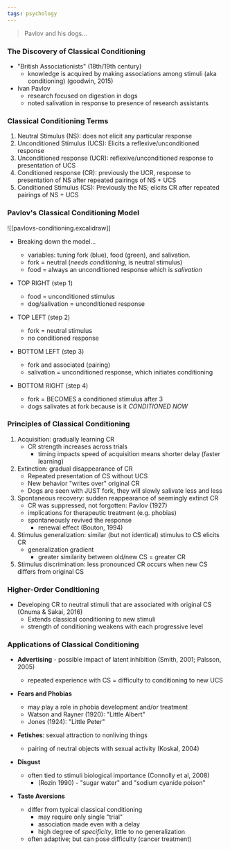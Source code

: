 ```yaml
---
tags: psychology
---
```


> Pavlov and his dogs...
### The Discovery of Classical Conditioning
- "British Associationists" (18th/19th century)
	- knowledge is acquired by making associations among stimuli (aka conditioning) (goodwin, 2015)
- Ivan Pavlov
	- research focused on digestion in dogs
	- noted salivation in response to presence of research assistants

### Classical Conditioning Terms
1. Neutral  Stimulus (NS): does not elicit any particular response
2. Unconditioned Stimulus (UCS): Elicits a reflexive/unconditioned response
3. Unconditioned response (UCR): reflexive/unconditioned response to presentation of UCS
4. Conditioned response (CR): previously the UCR, response to presentation of NS after repeated pairings of NS + UCS
5. Conditioned Stimulus (CS): Previously the NS; elicits CR after repeated pairings of NS + UCS

### Pavlov's Classical Conditioning Model
![[pavlovs-conditioning.excalidraw]]
- Breaking down the model...
	- variables: tuning fork (blue), food (green), and salivation.
	- fork = neutral (*needs conditioning*, is neutral stimulus)
	- food = always an unconditioned response which is *salivation*

- TOP RIGHT (step 1)
	- food = unconditioned stimulus
	- dog/salivation = unconditioned response
- TOP LEFT (step 2)
	- fork = neutral stimulus
	- no conditioned response
- BOTTOM LEFT (step 3)
	- fork and associated (pairing)
	- salivation = unconditioned response, which initiates conditioning
- BOTTOM RIGHT (step 4)
	- fork = BECOMES a conditioned stimulus after 3
	- dogs salivates at fork because is it *CONDITIONED NOW*

### Principles of Classical Conditioning
1. Acquisition: gradually learning CR
	- CR strength increases across trials
		- timing impacts speed of acquisition means shorter delay (faster learning)
2. Extinction: gradual disappearance of CR
	- Repeated presentation of CS without UCS
	- New behavior "writes over" original CR
	- Dogs are seen with JUST fork, they will slowly salivate less and less
3. Spontaneous recovery: sudden reappearance of seemingly extinct CR
	- CR was suppressed, not forgotten: Pavlov (1927)
	- implications for therapeutic treatment (e.g. phobias)
	- spontaneously revived the response
		- renewal effect (Bouton, 1994) 
4. Stimulus generalization: similar (but not identical) stimulus to CS elicits CR
	- generalization gradient
		- greater similarity between old/new CS = greater CR
5. Stimulus discrimination: less pronounced CR occurs when new CS differs from original CS

### Higher-Order Conditioning
- Developing CR to neutral stimuli that are associated with original CS (Onuma & Sakai, 2016)
	- Extends classical conditioning to new stimuli
	- strength of conditioning weakens with each progressive level

### Applications of Classical Conditioning
- **Advertising** - possible impact of latent inhibition (Smith, 2001; Palsson, 2005)
	- repeated experience with CS = difficulty to conditioning to new UCS

- **Fears and Phobias**
	- may play a role in phobia development and/or treatment
	- Watson and Rayner (1920): "Little Albert"
	- Jones (1924): "Little Peter"

- **Fetishes**: sexual attraction to nonliving things
	- pairing of neutral objects with sexual activity (Koskal, 2004)

- **Disgust**
	- often tied to stimuli biological importance (Connolly et al, 2008)
		- (Rozin 1990) - "sugar water" and "sodium cyanide poison"

- **Taste Aversions** 
	- differ from typical classical conditioning
		- may require only single "trial"
		- association made even with a delay
		- high degree of *specificity*, little to no generalization
	- often adaptive; but can pose difficulty (cancer treatment)




